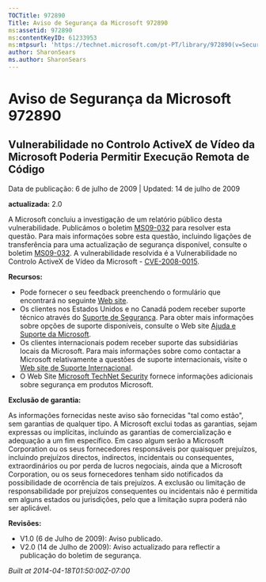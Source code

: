 ```yaml
---
TOCTitle: 972890
Title: Aviso de Segurança da Microsoft 972890
ms:assetid: 972890
ms:contentKeyID: 61233953
ms:mtpsurl: 'https://technet.microsoft.com/pt-PT/library/972890(v=Security.10)'
author: SharonSears
ms.author: SharonSears
---
```


Aviso de Segurança da Microsoft 972890
======================================

Vulnerabilidade no Controlo ActiveX de Vídeo da Microsoft Poderia Permitir Execução Remota de Código
----------------------------------------------------------------------------------------------------

Data de publicação: 6 de julho de 2009 | Updated: 14 de julho de 2009

**actualizada:** 2.0

A Microsoft concluiu a investigação de um relatório público desta vulnerabilidade. Publicámos o boletim [MS09-032](http://go.microsoft.com/fwlink/?linkid=157386) para resolver esta questão. Para mais informações sobre esta questão, incluindo ligações de transferência para uma actualização de segurança disponível, consulte o boletim [MS09-032](http://go.microsoft.com/fwlink/?linkid=157386). A vulnerabilidade resolvida é a Vulnerabilidade no Controlo ActiveX de Vídeo da Microsoft - [CVE-2008-0015](http://www.cve.mitre.org/cgi-bin/cvename.cgi?name=cve-2008-0015).

**Recursos:**

-   Pode fornecer o seu feedback preenchendo o formulário que encontrará no seguinte [Web site](https://support.microsoft.com/common/survey.aspx?scid=sw;en;1257&amp;showpage=1&amp;ws=technet&amp;sd=tech).
-   Os clientes nos Estados Unidos e no Canadá podem receber suporte técnico através do [Suporte de Segurança](http://go.microsoft.com/fwlink/?linkid=21131). Para obter mais informações sobre opções de suporte disponíveis, consulte o Web site [Ajuda e Suporte da Microsoft](http://support.microsoft.com/).
-   Os clientes internacionais podem receber suporte das subsidiárias locais da Microsoft. Para mais informações sobre como contactar a Microsoft relativamente a questões de suporte internacionais, visite o [Web site de Suporte Internacional](http://go.microsoft.com/fwlink/?linkid=21155).
-   O Web Site [Microsoft TechNet Security](http://go.microsoft.com/fwlink/?linkid=21132) fornece informações adicionais sobre segurança em produtos Microsoft.

**Exclusão de garantia:**

As informações fornecidas neste aviso são fornecidas "tal como estão", sem garantias de qualquer tipo. A Microsoft exclui todas as garantias, sejam expressas ou implícitas, incluindo as garantias de comercialização e adequação a um fim específico. Em caso algum serão a Microsoft Corporation ou os seus fornecedores responsáveis por quaisquer prejuízos, incluindo prejuízos directos, indirectos, incidentais ou consequentes, extraordinários ou por perda de lucros negociais, ainda que a Microsoft Corporation, ou os seus fornecedores tenham sido notificados da possibilidade de ocorrência de tais prejuízos. A exclusão ou limitação de responsabilidade por prejuízos consequentes ou incidentais não é permitida em alguns estados ou jurisdições, pelo que a limitação supra poderá não ser aplicável.

**Revisões:**

-   V1.0 (6 de Julho de 2009): Aviso publicado.
-   V2.0 (14 de Julho de 2009): Aviso actualizado para reflectir a publicação do boletim de segurança.

*Built at 2014-04-18T01:50:00Z-07:00*
